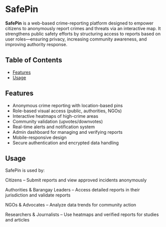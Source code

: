# SafePin

**SafePin** is a web-based crime-reporting platform designed to empower citizens to anonymously report crimes and threats via an interactive map. It strengthens public safety efforts by structuring access to reports based on user roles—ensuring privacy, increasing community awareness, and improving authority response.

## Table of Contents

- [Features](#features)
- [Usage](#usage)

## Features

- Anonymous crime reporting with location-based pins
- Role-based visual access (public, authorities, NGOs)
- Interactive heatmaps of high-crime areas
- Community validation (upvotes/downvotes)
- Real-time alerts and notification system
- Admin dashboard for managing and verifying reports
- Mobile-responsive design
- Secure authentication and encrypted data handling

## Usage
SafePin is used by:

Citizens – Submit reports and view approved incidents anonymously

Authorities & Barangay Leaders – Access detailed reports in their jurisdiction and validate reports

NGOs & Advocates – Analyze data trends for community action

Researchers & Journalists – Use heatmaps and verified reports for studies and articles

